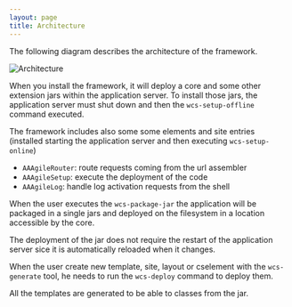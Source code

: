 ```yaml
---
layout: page
title: Architecture
---
```

The following diagram describes the architecture of the framework.

![Architecture](/img/architecture.png)

When you install the framework, it will deploy a core and some other extension jars within the application server.  To install those jars, the application server must shut down and then the `wcs-setup-offline` command executed. 

The framework includes also some  some elements and site entries (installed starting the application server and then executing `wcs-setup-online`)

- `AAAgileRouter`: route requests coming from the url assembler 
- `AAAgileSetup`: execute the deployment of the code
- `AAAgileLog`: handle log activation requests from the shell

When the user executes the `wcs-package-jar` the application will be packaged in a single jars and deployed on the filesystem in a location accessible by the core. 

The deployment of the jar does not require the restart of the application server sice it is automatically reloaded when it changes.

When the user create new template, site, layout or cselement with the `wcs-generate` tool, he needs to run the `wcs-deploy` command to deploy them.

All the templates are generated to be able to classes from the jar.
